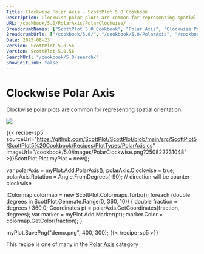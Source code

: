 ```yaml
---
Title: Clockwise Polar Axis - ScottPlot 5.0 Cookbook
Description: Clockwise polar plots are common for representing spatial orientation.
URL: /cookbook/5.0/PolarAxis/PolarClockwise/
BreadcrumbNames: ["ScottPlot 5.0 Cookbook", "Polar Axis", "Clockwise Polar Axis"]
BreadcrumbUrls: ["/cookbook/5.0/", "/cookbook/5.0/PolarAxis", "/cookbook/5.0/PolarAxis/PolarClockwise"]
Date: 2025-08-23
Version: ScottPlot 5.0.56
Version: ScottPlot 5.0.56
SearchUrl: "/cookbook/5.0/search/"
ShowEditLink: false
---
```



<div class='d-flex align-items-center mt-5'>
<h1 class='me-2 text-dark my-0 border-0'>Clockwise Polar Axis</h1>
</div>

Clockwise polar plots are common for representing spatial orientation.

[![](/cookbook/5.0/images/PolarClockwise.png?250822231048)](/cookbook/5.0/images/PolarClockwise.png?250822231048)

{{< recipe-sp5 sourceUrl="https://github.com/ScottPlot/ScottPlot/blob/main/src/ScottPlot5/ScottPlot5%20Cookbook/Recipes/PlotTypes/PolarAxis.cs" imageUrl="/cookbook/5.0/images/PolarClockwise.png?250822231048" >}}ScottPlot.Plot myPlot = new();

var polarAxis = myPlot.Add.PolarAxis();
polarAxis.Clockwise = true;
polarAxis.Rotation = Angle.FromDegrees(-90); // direction will be counter-clockwise

IColormap colormap = new ScottPlot.Colormaps.Turbo();
foreach (double degrees in ScottPlot.Generate.Range(0, 360, 10))
{
    double fraction = degrees / 360.0;
    Coordinates pt = polarAxis.GetCoordinates(fraction, degrees);
    var marker = myPlot.Add.Marker(pt);
    marker.Color = colormap.GetColor(fraction);
}

myPlot.SavePng("demo.png", 400, 300);
{{< /recipe-sp5 >}}

<div class='my-5 text-center'>This recipe is one of many in the <a href='/cookbook/5.0/PolarAxis'>Polar Axis</a> category</div>


